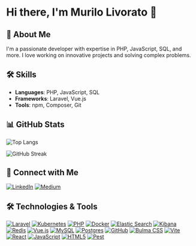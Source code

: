 # Hi there, I'm Murilo Livorato 👋

## 🚀 About Me
I'm a passionate developer with expertise in PHP, JavaScript, SQL, and more. I love working on innovative projects and solving complex problems.

## 🛠️ Skills
- **Languages**: PHP, JavaScript, SQL
- **Frameworks**: Laravel, Vue.js
- **Tools**: npm, Composer, Git

## 📊 GitHub Stats

![Top Langs](https://github-readme-stats.vercel.app/api/top-langs/?username=murilolivorato&layout=compact&theme=radical)

![GitHub Streak](https://streak-stats.demolab.com?user=murilolivorato&theme=radical&hide_border=true)


## 🔗 Connect with Me
[![LinkedIn](https://img.shields.io/badge/LinkedIn-blue?style=for-the-badge&logo=linkedin)](https://www.linkedin.com/in/murilo-livorato-80985a4a/)
[![Medium](https://img.shields.io/badge/Medium-black?style=for-the-badge&logo=medium)](https://medium.com/@murilolivorato)


## 🛠️ Technologies & Tools
[![Laravel](https://img.shields.io/badge/Laravel-%23FF2D20.svg?style=for-the-badge&logo=laravel&logoColor=white)](https://laravel.com/)
[![Kubernetes](https://img.shields.io/badge/Kubernetes-%23326CE5.svg?style=for-the-badge&logo=kubernetes&logoColor=white)](https://kubernetes.io/)
[![PHP](https://img.shields.io/badge/PHP-%23777BB4.svg?style=for-the-badge&logo=php&logoColor=white)](https://www.php.net/)
[![Docker](https://img.shields.io/badge/Docker-%230db7ed.svg?style=for-the-badge&logo=docker&logoColor=white)](https://www.docker.com/)
[![Elastic Search](https://img.shields.io/badge/Elastic%20Search-%23005571.svg?style=for-the-badge&logo=elasticsearch&logoColor=white)](https://www.elastic.co/elasticsearch/)
[![Kibana](https://img.shields.io/badge/Kibana-%23005571.svg?style=for-the-badge&logo=kibana&logoColor=white)](https://www.elastic.co/kibana/)
[![Redis](https://img.shields.io/badge/Redis-%23DC382D.svg?style=for-the-badge&logo=redis&logoColor=white)](https://redis.io/)
[![Vue.js](https://img.shields.io/badge/Vue.js-%234FC08D.svg?style=for-the-badge&logo=vue.js&logoColor=white)](https://vuejs.org/)
[![MySQL](https://img.shields.io/badge/MySQL-%234479A1.svg?style=for-the-badge&logo=mysql&logoColor=white)](https://www.mysql.com/)
[![Postgres](https://img.shields.io/badge/Postgres-%23336791.svg?style=for-the-badge&logo=postgresql&logoColor=white)](https://www.postgresql.org/)
[![GitHub](https://img.shields.io/badge/GitHub-%23181717.svg?style=for-the-badge&logo=github&logoColor=white)](https://github.com/)
[![Bulma CSS](https://img.shields.io/badge/Bulma-%2300D1B2.svg?style=for-the-badge&logo=bulma&logoColor=white)](https://bulma.io/)
[![Vite](https://img.shields.io/badge/Vite-%23646CFF.svg?style=for-the-badge&logo=vite&logoColor=white)](https://vitejs.dev/)
[![React](https://img.shields.io/badge/React-%2361DAFB.svg?style=for-the-badge&logo=react&logoColor=white)](https://reactjs.org/)
[![JavaScript](https://img.shields.io/badge/JavaScript-%23F7DF1E.svg?style=for-the-badge&logo=javascript&logoColor=black)](https://developer.mozilla.org/en-US/docs/Web/JavaScript)
[![HTML5](https://img.shields.io/badge/HTML5-%23E34F26.svg?style=for-the-badge&logo=html5&logoColor=white)](https://developer.mozilla.org/en-US/docs/Web/Guide/HTML/HTML5)
[![Pest](https://img.shields.io/badge/Pest-%23F7B93E.svg?style=for-the-badge&logo=pestphp&logoColor=white)](https://pestphp.com/)
